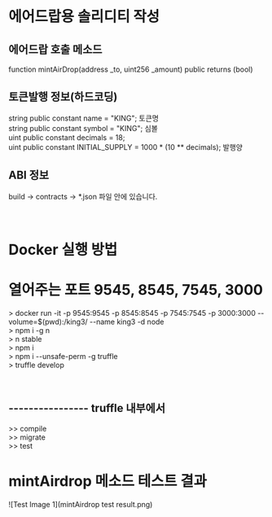 
# 에어드랍용 솔리디티 작성
## 에어드랍 호출 메소드  <br >
function mintAirDrop(address _to, uint256 _amount)  public returns (bool)  <br>

## 토큰발행 정보(하드코딩)   <br>
string public constant name = "KING";       토큰명 <br>
string public constant symbol = "KING";     심볼 <br>
uint public constant decimals = 18;             <br>
uint public constant INITIAL_SUPPLY = 1000 * (10 ** decimals);      발행양 <br>

## ABI 정보 <br>
build -> contracts -> *.json  파일 안에 있습니다.  <br>
<br>
<br>

# Docker 실행 방법 <br>
# 열어주는 포트  9545, 8545, 7545, 3000  <br>
\> docker run -it -p 9545:9545 -p 8545:8545 -p 7545:7545 -p 3000:3000  --volume=$(pwd):/king3/  --name king3 -d node <br>
\> npm i -g n    <br>
\> n stable      <br>
\> npm i         <br>
\> npm i --unsafe-perm -g truffle        <br>
\> truffle develop                       <br>

<br>

## ----------------   truffle 내부에서         <br>
\>> compile                                 <br>
\>> migrate                                  <br>
\>> test                                     <br>


# mintAirdrop 메소드 테스트 결과
![Test Image 1](mintAirdrop test result.png)
